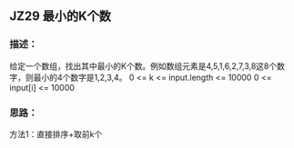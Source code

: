 ## JZ29 最小的K个数
### 描述：
给定一个数组，找出其中最小的K个数。例如数组元素是4,5,1,6,2,7,3,8这8个数字，则最小的4个数字是1,2,3,4。
0 <= k <= input.length <= 10000
0 <= input[i] <= 10000

### 思路：
方法1：直接排序+取前k个